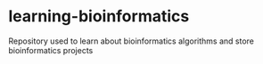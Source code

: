 # learning-bioinformatics
Repository used to learn about bioinformatics algorithms and store bioinformatics projects
